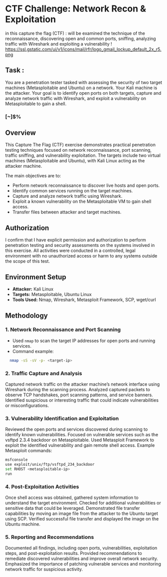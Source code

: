 # CTF Challenge: Network Recon & Exploitation
in this capture the flag (CTF) : will be examined the technique of the reconnaissance,  discovering open and common ports, sniffing, analyzing traffic with Wireshark and exploiting a vulnerability
! https://ssl.gstatic.com/ui/v1/icons/mail/rfr/logo_gmail_lockup_default_2x_r5.png
## Task : 
You are a penetration tester tasked with assessing the security of two target machines (Metasploitable and Ubuntu) on a network. Your Kali machine is the attacker. Your goal is to identify open ports on both targets, capture and analyze network traffic with Wireshark, and exploit a vulnerability on Metasploitable to gain a shell.
### [~]$%

## Overview

This Capture The Flag (CTF) exercise demonstrates practical penetration testing techniques focused on network reconnaissance, port scanning, traffic sniffing, and vulnerability exploitation. The targets include two virtual machines (Metasploitable and Ubuntu), with Kali Linux acting as the attacker machine.

The main objectives are to:

- Perform network reconnaissance to discover live hosts and open ports.
- Identify common services running on the target machines.
- Capture and analyze network traffic using Wireshark.
- Exploit a known vulnerability on the Metasploitable VM to gain shell access.
- Transfer files between attacker and target machines.

## Authorization

I confirm that I have explicit permission and authorization to perform penetration testing and security assessments on the systems involved in this exercise. All activities were conducted in a controlled, legal environment with no unauthorized access or harm to any systems outside the scope of this test.

## Environment Setup

- **Attacker:** Kali Linux
- **Targets:** Metasploitable, Ubuntu Linux
- **Tools Used:** Nmap, Wireshark, Metasploit Framework, SCP, wget/curl

## Methodology

### 1. Network Reconnaissance and Port Scanning

- Used `nmap` to scan the target IP addresses for open ports and running services.
- Command example:
 
```bash
  nmap -sS -sV -p- <target-ip>
```
### 2. Traffic Capture and Analysis
Captured network traffic on the attacker machine’s network interface using Wireshark during the scanning process.
Analyzed captured packets to observe TCP handshakes, port scanning patterns, and service banners.
Identified suspicious or interesting traffic that could indicate vulnerabilities or misconfigurations.


### 3. Vulnerability Identification and Exploitation
Reviewed the open ports and services discovered during scanning to identify known vulnerabilities.
Focused on vulnerable services such as the vsftpd 2.3.4 backdoor on Metasploitable.
Used Metasploit Framework to exploit the identified vulnerability and gain remote shell access.
Example Metasploit commands:
```bash
msfconsole
use exploit/unix/ftp/vsftpd_234_backdoor
set RHOST <metasploitable-ip>
run
```
### 4. Post-Exploitation Activities
Once shell access was obtained, gathered system information to understand the target environment.
Checked for additional vulnerabilities or sensitive data that could be leveraged.
Demonstrated file transfer capabilities by moving an image file from the attacker to the Ubuntu target using SCP.
Verified successful file transfer and displayed the image on the Ubuntu machine.

### 5. Reporting and Recommendations
Documented all findings, including open ports, vulnerabilities, exploitation steps, and post-exploitation results.
Provided recommendations to remediate discovered vulnerabilities and improve overall network security.
Emphasized the importance of patching vulnerable services and monitoring network traffic for suspicious activity.
